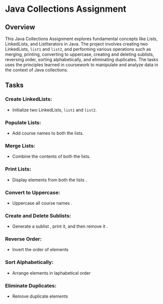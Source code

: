 # Java Collections Assignment

## Overview

This Java Collections Assignment explores fundamental concepts like Lists, LinkedLists, and ListIterators in Java. The project involves creating two LinkedLists, `list1` and `list2`, and performing various operations such as merging, printing, converting to uppercase, creating and deleting sublists, reversing order, sorting alphabetically, and eliminating duplicates. The tasks uses the  principles learned in coursework to manipulate and analyze data in the context of Java collections.

## Tasks

### Create LinkedLists:

- Initialize two LinkedLists, `list1` and `list2`.

### Populate Lists:

- Add course names to both the lists.

### Merge Lists:

- Combine the contents of both the lists.

### Print Lists:

- Display elements from both the lists .

### Convert to Uppercase:

- Uppercase all course names .

### Create and Delete Sublists:

- Generate a sublist , print it, and then remove it .

### Reverse Order:

- Invert the order of elements 

### Sort Alphabetically:

- Arrange elements in laphabetical order 

### Eliminate Duplicates:

- Remove duplicate elements 

